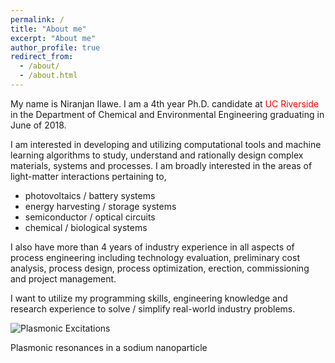 ```yaml
---
permalink: /
title: "About me"
excerpt: "About me"
author_profile: true
redirect_from: 
  - /about/
  - /about.html
---
```

My name is Niranjan Ilawe. I am a 4th year Ph.D. candidate at <font color="red">UC Riverside</font> in the Department of Chemical and Environmental Engineering graduating in June of 2018. 

I am interested in developing and utilizing computational tools and machine learning algorithms to study, understand and rationally design complex materials, systems and processes. I am broadly interested in the areas of light-matter interactions pertaining to,

- photovoltaics / battery systems
- energy harvesting / storage systems
- semiconductor / optical circuits
- chemical / biological systems

I also have more than 4 years of industry experience in all aspects of process engineering including technology evaluation, preliminary cost analysis, process design, process optimization, erection, commissioning and project management.

I want to utilize my programming skills, engineering knowledge and research experience to solve / simplify real-world industry problems.

![Plasmonic Excitations](/images/308Na.gif)

Plasmonic resonances in a sodium nanoparticle
